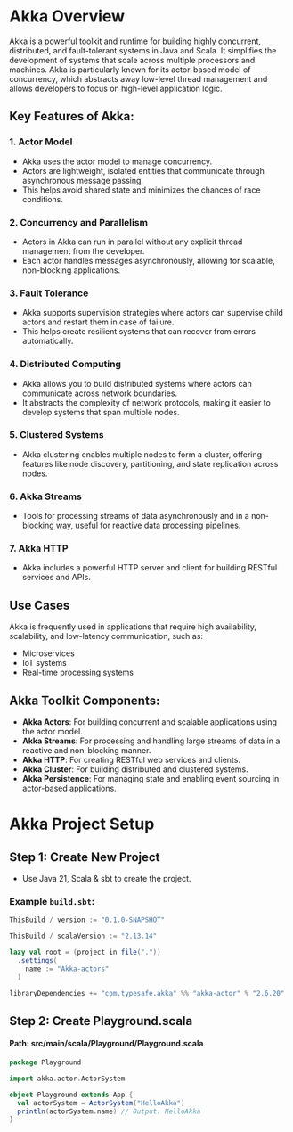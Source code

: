 # Akka Overview

Akka is a powerful toolkit and runtime for building highly concurrent, distributed, and fault-tolerant systems in Java and Scala. It simplifies the development of systems that scale across multiple processors and machines. Akka is particularly known for its actor-based model of concurrency, which abstracts away low-level thread management and allows developers to focus on high-level application logic.

## Key Features of Akka:

### 1. Actor Model
- Akka uses the actor model to manage concurrency.
- Actors are lightweight, isolated entities that communicate through asynchronous message passing.
- This helps avoid shared state and minimizes the chances of race conditions.

### 2. Concurrency and Parallelism
- Actors in Akka can run in parallel without any explicit thread management from the developer.
- Each actor handles messages asynchronously, allowing for scalable, non-blocking applications.

### 3. Fault Tolerance
- Akka supports supervision strategies where actors can supervise child actors and restart them in case of failure.
- This helps create resilient systems that can recover from errors automatically.

### 4. Distributed Computing
- Akka allows you to build distributed systems where actors can communicate across network boundaries.
- It abstracts the complexity of network protocols, making it easier to develop systems that span multiple nodes.

### 5. Clustered Systems
- Akka clustering enables multiple nodes to form a cluster, offering features like node discovery, partitioning, and state replication across nodes.

### 6. Akka Streams
- Tools for processing streams of data asynchronously and in a non-blocking way, useful for reactive data processing pipelines.

### 7. Akka HTTP
- Akka includes a powerful HTTP server and client for building RESTful services and APIs.

## Use Cases
Akka is frequently used in applications that require high availability, scalability, and low-latency communication, such as:
- Microservices
- IoT systems
- Real-time processing systems

## Akka Toolkit Components:

- **Akka Actors**: For building concurrent and scalable applications using the actor model.
- **Akka Streams**: For processing and handling large streams of data in a reactive and non-blocking manner.
- **Akka HTTP**: For creating RESTful web services and clients.
- **Akka Cluster**: For building distributed and clustered systems.
- **Akka Persistence**: For managing state and enabling event sourcing in actor-based applications.

# Akka Project Setup

## Step 1: Create New Project
- Use Java 21, Scala & sbt to create the project.

### Example `build.sbt`:
```sbt
ThisBuild / version := "0.1.0-SNAPSHOT"

ThisBuild / scalaVersion := "2.13.14"

lazy val root = (project in file("."))
  .settings(
    name := "Akka-actors"
  )

libraryDependencies += "com.typesafe.akka" %% "akka-actor" % "2.6.20"
```

## Step 2: Create Playground.scala
#### Path: src/main/scala/Playground/Playground.scala
```scala
package Playground

import akka.actor.ActorSystem

object Playground extends App {
  val actorSystem = ActorSystem("HelloAkka")
  println(actorSystem.name) // Output: HelloAkka
}

```